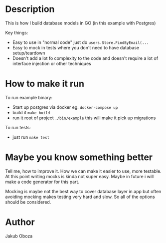 # Description

This is how I build database models in GO (in this example with Postgres)

Key things:

* Easy to use in "normal code" just do `users.Store.FindByEmail(...`
* Easy to mock in tests where you don't need to have database setup/teardown 
* Doesn't add a lot fo complexity to the code and doesn't require a lot of interface injection or other techniques

# How to make it run

To run example binary:

* Start up postgres via docker eg. `docker-compose up`
* build it `make build` 
* run it root of project `./bin/example` this will make it pick up migrations

To run tests:

* just run `make test`

# Maybe you know something better

Tell me, how to improve it. How we can make it easier to use, more testable. At this point writing mocks is kinda not super easy. 
Maybe in future i will make a code generator for this part.

Mocking is maybe not the best way to cover database layer in app but often avoiding mocking makes testing very hard and slow.
So all of the options should be considered.

# Author

Jakub Oboza
